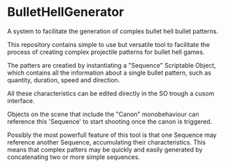 # BulletHellGenerator
A system to facilitate the generation of complex bullet hell bullet patterns.

This repository contains simple to use but versatile tool to facilitate the process of creating complex projectile patterns for bullet hell games.

The patters are creatied by instantiating a "Sequence" Scriptable Object, which contains all the information about a single bullet pattern, such as quantity, duration, speed and direction.

All these characteristics can be edited directly in the SO trough a cusom interface.

Objects on the scene that include the "Canon" monobehaviour can reference this 'Sequence' to start shooting once the canon is triggered.

Possibly the most powerfull feature of this tool is that one Sequence may reference another Sequence, accumulating their characteristics. This means that complex patters may be quickly and easily generated by concatenating two or more simple sequences.
